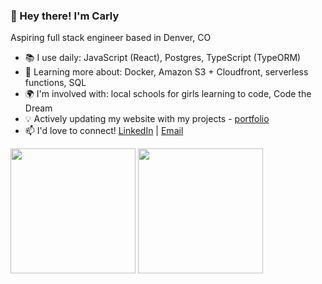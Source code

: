 <h3>👋 Hey there! I'm Carly</h3>
<p>Aspiring full stack engineer based in Denver, CO</p>

- 📚 I use daily: JavaScript (React), Postgres, TypeScript (TypeORM)
- 🌱 Learning more about: Docker, Amazon S3 + Cloudfront, serverless functions, SQL
- 🌍 I'm involved with: local schools for girls learning to code, Code the Dream
- 💡 Actively updating my website with my projects - [portfolio](https://carlydopps.github.io/)
- 📫 I'd love to connect! [LinkedIn](https://www.linkedin.com/in/carlydopps/)  |  [Email](mailto:carly.doppelheuer@gmail.com)

<div>
  <img height=200 align="center" src="https://github-readme-stats.vercel.app/api?username=carlydopps&show=prs_merged_percentage&hide=contribs&rank_icon=github&hide_rank=true&theme=github_dark_dimmed&hide_border=true&include_all_commits=true" />
  <img height=200 align="center" src="https://github-readme-stats.vercel.app/api/top-langs/?username=carlydopps&layout=compact&theme=github_dark_dimmed&hide_border=true" />
</div>
